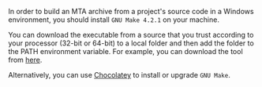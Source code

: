 In order to build an MTA archive from a project's source code in a Windows environment, you should install `GNU Make 4.2.1` on your machine.

You can download the executable from a source that you trust according to your processor (32-bit or 64-bit) to a local folder and then add the folder to the PATH environment variable.  For example, you can download the tool from [here](https://github.com/mbuilov/gnumake-windows).


Alternatively, you can use [Chocolatey](https://chocolatey.org/packages/make) to install or upgrade `GNU Make`.


